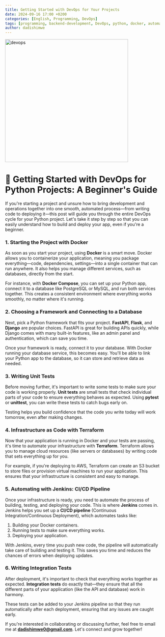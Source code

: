 ```yaml
---
title: Getting Started with DevOps for Your Projects
date: 2024-09-16 17:00 +0200
categories: [English, Programming, DevOps]
tags: [programming, backend-development, DevOps, python, docker, automation]
author: dadishimwe
---
```


<img src="/assets/img/devops1.jpg" alt="devops" width="400">

# 🚀 Getting Started with DevOps for Python Projects: A Beginner's Guide

If you're starting a project and unsure how to bring development and operations together into one smooth, automated process—from writing code to deploying it—this post will guide you through the entire DevOps cycle for your Python project. Let's take it step by step so that you can easily understand how to build and deploy your app, even if you're a beginner.

### 1. Starting the Project with Docker

As soon as you start your project, using **Docker** is a smart move. Docker allows you to containerize your application, meaning you package everything—code, dependencies, settings—into a single container that can run anywhere. It also helps you manage different services, such as databases, directly from the start.

For instance, with **Docker Compose**, you can set up your Python app, connect it to a database like PostgreSQL or MySQL, and run both services together. This creates a consistent environment where everything works smoothly, no matter where it's running.

### 2. Choosing a Framework and Connecting to a Database

Next, pick a Python framework that fits your project. **FastAPI**, **Flask**, and **Django** are popular choices. FastAPI is great for building APIs quickly, while Django comes with many built-in features, like an admin panel and authentication, which can save you time.

Once your framework is ready, connect it to your database. With Docker running your database service, this becomes easy. You'll be able to link your Python app to the database, so it can store and retrieve data as needed.

### 3. Writing Unit Tests

Before moving further, it's important to write some tests to make sure your code is working properly. **Unit tests** are small tests that check individual parts of your code to ensure everything behaves as expected. Using **pytest** or **unittest**, you can write these tests to catch bugs early on.

Testing helps you build confidence that the code you write today will work tomorrow, even after making changes.

### 4. Infrastructure as Code with Terraform

Now that your application is running in Docker and your tests are passing, it's time to automate your infrastructure with **Terraform**. Terraform allows you to manage cloud resources (like servers or databases) by writing code that sets everything up for you.

For example, if you're deploying to AWS, Terraform can create an S3 bucket to store files or provision virtual machines to run your application. This ensures that your infrastructure is consistent and easy to manage.

### 5. Automating with Jenkins: CI/CD Pipeline

Once your infrastructure is ready, you need to automate the process of building, testing, and deploying your code. This is where **Jenkins** comes in. Jenkins helps you set up a **CI/CD pipeline** (Continuous Integration/Continuous Deployment), which automates tasks like:

1. Building your Docker containers.
2. Running tests to make sure everything works.
3. Deploying your application.

With Jenkins, every time you push new code, the pipeline will automatically take care of building and testing it. This saves you time and reduces the chances of errors when deploying updates.

### 6. Writing Integration Tests

After deployment, it's important to check that everything works together as expected. **Integration tests** do exactly that—they ensure that all the different parts of your application (like the API and database) work in harmony.

These tests can be added to your Jenkins pipeline so that they run automatically after each deployment, ensuring that any issues are caught early.

If you're interested in collaborating or discussing further, feel free to email me at **dadishimwe0@gmail.com**. Let's connect and grow together!
